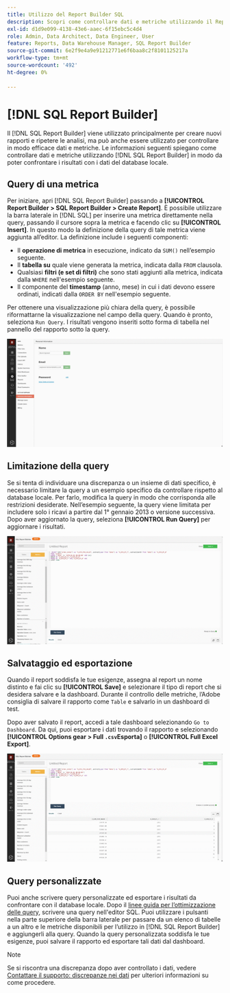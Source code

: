 ```yaml
---
title: Utilizzo del Report Builder SQL
description: Scopri come controllare dati e metriche utilizzando il Report Builder SQL in modo da poter confrontare i risultati con i dati del database locale.
exl-id: d1d9e099-4138-43e6-aaec-6f15ebc5c4d4
role: Admin, Data Architect, Data Engineer, User
feature: Reports, Data Warehouse Manager, SQL Report Builder
source-git-commit: 6e2f9e4a9e91212771e6f6baa8c2f8101125217a
workflow-type: tm+mt
source-wordcount: '492'
ht-degree: 0%

---
```


# [!DNL SQL Report Builder]

Il [!DNL SQL Report Builder] viene utilizzato principalmente per creare nuovi rapporti e ripetere le analisi, ma può anche essere utilizzato per controllare in modo efficace dati e metriche. Le informazioni seguenti spiegano come controllare dati e metriche utilizzando [!DNL SQL Report Builder] in modo da poter confrontare i risultati con i dati del database locale.

## Query di una metrica

Per iniziare, apri [!DNL SQL Report Builder] passando a **[!UICONTROL Report Builder > SQL Report Builder > Create Report]**. È possibile utilizzare la barra laterale in [!DNL SQL] per inserire una metrica direttamente nella query, passando il cursore sopra la metrica e facendo clic su **[!UICONTROL Insert]**. In questo modo la definizione della query di tale metrica viene aggiunta all’editor. La definizione include i seguenti componenti:

- Il **operazione di metrica** in esecuzione, indicato da `SUM()` nell’esempio seguente.
- Il **tabella su** quale viene generata la metrica, indicata dalla `FROM` clausola.
- Qualsiasi **filtri (e set di filtri)** che sono stati aggiunti alla metrica, indicata dalla `WHERE` nell&#39;esempio seguente.
- Il componente del **timestamp** (anno, mese) in cui i dati devono essere ordinati, indicati dalla `ORDER BY` nell&#39;esempio seguente.

Per ottenere una visualizzazione più chiara della query, è possibile riformattarne la visualizzazione nel campo della query. Quando è pronto, seleziona `Run Query`. I risultati vengono inseriti sotto forma di tabella nel pannello del rapporto sotto la query.

![](../../assets/run-query-results.gif)

## Limitazione della query

Se si tenta di individuare una discrepanza o un insieme di dati specifico, è necessario limitare la query a un esempio specifico da controllare rispetto al database locale. Per farlo, modifica la query in modo che corrisponda alle restrizioni desiderate. Nell’esempio seguente, la query viene limitata per includere solo i ricavi a partire dal 1° gennaio 2013 o versione successiva. Dopo aver aggiornato la query, seleziona **[!UICONTROL Run Query]** per aggiornare i risultati.

![](../../assets/restricting-query.gif)

## Salvataggio ed esportazione

Quando il report soddisfa le tue esigenze, assegna al report un nome distinto e fai clic su **[!UICONTROL Save]** e selezionare il tipo di report che si desidera salvare e la dashboard. Durante il controllo delle metriche, l’Adobe consiglia di salvare il rapporto come `Table` e salvarlo in un dashboard di test.

Dopo aver salvato il report, accedi a tale dashboard selezionando `Go to Dashboard`. Da qui, puoi esportare i dati trovando il rapporto e selezionando **[!UICONTROL Options gear > Full `.csv`Esporta]** o **[!UICONTROL Full Excel Export]**.

![](../../assets/export-dboard-data.gif)

## Query personalizzate

Puoi anche scrivere query personalizzate ed esportare i risultati da confrontare con il database locale. Dopo il [linee guida per l’ottimizzazione delle query](../../best-practices/optimizing-your-sql-queries.md), scrivere una query nell&#39;editor SQL. Puoi utilizzare i pulsanti nella parte superiore della barra laterale per passare da un elenco di tabelle a un altro e le metriche disponibili per l’utilizzo in [!DNL SQL Report Builder] e aggiungerli alla query. Quando la query personalizzata soddisfa le tue esigenze, puoi salvare il rapporto ed esportare tali dati dal dashboard.

>[!NOTE]
>
>Se si riscontra una discrepanza dopo aver controllato i dati, vedere [Contattare il supporto: discrepanze nei dati](https://experienceleague.adobe.com/docs/commerce-knowledge-base/kb/troubleshooting/miscellaneous/mbi-data-discrepancies.html) per ulteriori informazioni su come procedere.
